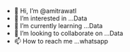 - 👋 Hi, I’m @amitrawatl
- 👀 I’m interested in ...Data
- 🌱 I’m currently learning ...Data
- 💞️ I’m looking to collaborate on ...Data
- 📫 How to reach me ...whatsapp

<!---
amitrawatl/amitrawatl is a ✨ special ✨ repository because its `README.md` (this file) appears on your GitHub profile.
You can click the Preview link to take a look at your changes.
--->
